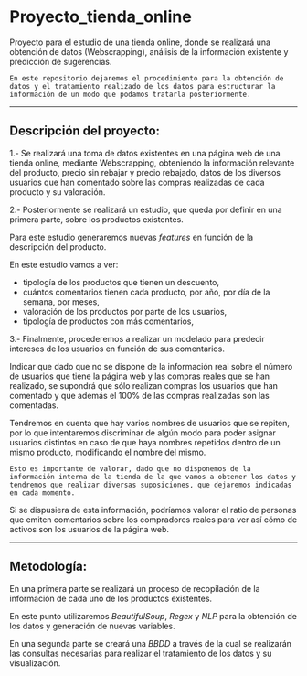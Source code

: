 # Proyecto_tienda_online
Proyecto para el estudio de una tienda online, donde se realizará una obtención de datos (Webscrapping), análisis de la información existente y predicción de sugerencias.

    En este repositorio dejaremos el procedimiento para la obtención de datos y el tratamiento realizado de los datos para estructurar la información de un modo que podamos tratarla posteriormente. 
---
## Descripción del proyecto:

1.- Se realizará una toma de datos existentes en una página web de una tienda online, mediante Webscrapping, obteniendo la información relevante del producto, precio sin rebajar y precio rebajado, datos de los diversos usuarios que han comentado sobre las compras realizadas de cada producto y su valoración.

2.- Posteriormente se realizará un estudio, que queda por definir en una primera parte, sobre los productos existentes. 

Para este estudio generaremos nuevas *features* en función de la descripción del producto.

En este estudio vamos a ver:
   - tipología de los productos que tienen un descuento,
   - cuántos comentarios tienen cada producto, por año, por día de la semana, por meses,
   - valoración de los productos por parte de los usuarios,
   - tipología de productos con más comentarios,

3.- Finalmente, procederemos a realizar un modelado para predecir intereses de los usuarios en función de sus comentarios.

Indicar que dado que no se dispone de la información real sobre el número de usuarios que tiene la página web y las compras reales que se han realizado, se supondrá que sólo realizan compras los usuarios que han comentado y que además el 100% de las compras realizadas son las comentadas. 

Tendremos en cuenta que hay varios nombres de usuarios que se repiten, por lo que intentaremos discriminar de algún modo para poder asignar usuarios distintos en caso de que haya nombres repetidos dentro de un mismo producto, modificando el nombre del mismo.

    Esto es importante de valorar, dado que no disponemos de la información interna de la tienda de la que vamos a obtener los datos y tendremos que realizar diversas suposiciones, que dejaremos indicadas en cada momento.

Si se dispusiera de esta información, podríamos valorar el ratio de personas que emiten comentarios sobre los compradores reales para ver así cómo de activos son los usuarios de la página  web.


---
## Metodología:

En una primera parte se realizará un proceso de recopilación de la información de cada uno de los productos existentes.

En este punto utilizaremos *BeautifulSoup*, *Regex* y *NLP* para la obtención de los datos y generación de nuevas variables. 

En una segunda parte se creará una *BBDD* a través de la cual se realizarán las consultas necesarias para realizar el tratamiento de los datos y su visualización.

